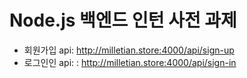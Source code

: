 # Node.js 백엔드 인턴 사전 과제

- 회원가입 api: http://milletian.store:4000/api/sign-up
- 로그인인 api: : http://milletian.store:4000/api/sign-in
